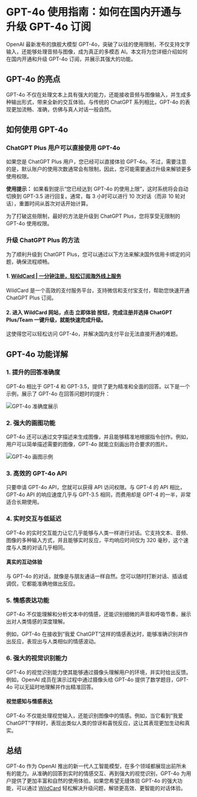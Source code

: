 # GPT-4o 使用指南：如何在国内开通与升级 GPT-4o 订阅

OpenAI 最新发布的旗舰大模型 GPT-4o，突破了以往的使用限制，不仅支持文字输入，还能够处理音频与图像，成为真正的多模态 AI。本文将为您详细介绍如何在国内开通和升级 GPT-4o 订阅，并展示其强大的功能。

## GPT-4o 的亮点

GPT-4o 不仅在处理文本上具有强大的能力，还能接收音频与图像输入，并生成多种输出形式，带来全新的交互体验。与传统的 ChatGPT 系列相比，GPT-4o 的表现更加流畅、准确，仿佛与真人对话一般自然。

## 如何使用 GPT-4o

### ChatGPT Plus 用户可以直接使用 GPT-4o

如果您是 ChatGPT Plus 用户，您已经可以直接体验 GPT-4o。不过，需要注意的是，默认账户的使用次数通常会有限制，因此，您可能需要通过升级来解锁更多使用权限。

**使用提示：**
如果看到提示“您已经达到 GPT-4o 的使用上限”，这时系统将会自动切换到 GPT-3.5 进行回复。通常，每 3 小时可以进行 10 次对话（而非 10 轮对话），重置时间从首次对话开始计算。

为了打破这些限制，最好的方法是升级到 ChatGPT Plus，您将享受无限制的 GPT-4o 使用权限。

### 升级 ChatGPT Plus 的方法

为了顺利升级到 ChatGPT Plus，您可以通过以下方法来解决国外信用卡绑定的问题，确保流程顺畅。

#### 1. [WildCard | 一分钟注册，轻松订阅海外线上服务](https://bit.ly/bewildcard)
WildCard 是一个高效的支付服务平台，支持微信和支付宝支付，帮助您快速开通 ChatGPT Plus 订阅。

#### 2. 进入 WildCard 网站，点击 **立即体验** 按钮，完成注册并选择 **ChatGPT Plus/Team 一键升级**，就能快速完成升级。

这使得您可以轻松访问 GPT-4o，并解决国内支付平台无法直接开通的难题。

## GPT-4o 功能详解

### 1. 提升的回答准确度

GPT-4o 相比于 GPT-4 和 GPT-3.5，提供了更为精准和全面的回答。以下是一个示例，展示了 GPT-4o 在回答问题时的提升：

![GPT-4o 准确度展示](https://zctimages.oss-cn-beijing.aliyuncs.com/images/image-20240517105741361.png)

### 2. 强大的画图功能

GPT-4o 还可以通过文字描述来生成图像，并且能够精准地根据指令创作。例如，用户可以简单描述需要的图像，GPT-4o 就能立刻画出符合要求的图片。

![GPT-4o 画图示例](https://zctimages.oss-cn-beijing.aliyuncs.com/images/image-20240517105549873.png)

### 3. 高效的 GPT-4o API

只要申请 GPT-4o API，您就可以获得 API 访问权限。与 GPT-4 的 API 相比，GPT-4o API 的响应速度几乎与 GPT-3.5 相同，而费用却是 GPT-4 的一半，非常适合长期使用。

### 4. 实时交互与低延迟

GPT-4o 的实时交互能力让它几乎能够与人类一样进行对话。它支持文本、音频、图像的多种输入方式，并且能够实时反应，平均响应时间仅为 320 毫秒，这个速度与人类的对话几乎相同。

#### 真实的互动体验

与 GPT-4o 的对话，就像是与朋友通话一样自然。您可以随时打断对话、插话或调侃，它都能准确地做出反应。

### 5. 情感表达功能

GPT-4o 不仅能理解和分析文本中的情感，还能识别细微的声音和呼吸节奏，展示出对人类情感的深度理解。

例如，GPT-4o 在接收到“我爱 ChatGPT”这样的情感表达时，能够准确识别并作出反应，表现出与人类相似的情感波动。

### 6. 强大的视觉识别能力

GPT-4o 的视觉识别能力使其能够通过摄像头理解用户的环境，并实时给出反馈。例如，OpenAI 成员在演示过程中通过摄像头给 GPT-4o 提供了数学题目，GPT-4o 可以无延时地理解并作出精准回答。

#### 视觉感知与情感表达

GPT-4o 不仅能处理视觉输入，还能识别图像中的情感。例如，当它看到“我爱 ChatGPT”字样时，表现出类似人类的惊讶和喜悦反应，这让其表现更加生动和真实。

## 总结

GPT-4o 作为 OpenAI 推出的新一代人工智能模型，在多个领域都展现出前所未有的能力。从准确的回答到实时的情感交互、再到强大的视觉识别，GPT-4o 为用户提供了更加丰富和自然的使用体验。如果您希望无缝体验 GPT-4o 的强大功能，可以通过 [WildCard](https://bit.ly/bewildcard) 轻松解决升级问题，解锁更高效、更智能的对话体验。
